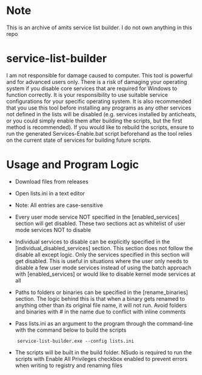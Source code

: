 # Note
This is an archive of amits service list builder. I do not own anything in this repo

# service-list-builder

I am not responsible for damage caused to computer. This tool is powerful and for advanced users only. There is a risk of damaging your operating system if you disable core services that are required for Windows to function correctly. It is your responsibility to use suitable service configurations for your specific operating system. It is also recommended that you use this tool before installing any programs as any other services not defined in the lists will be disabled (e.g. services installed by anticheats, or you could simply enable them after building the scripts, but the first method is recommended). If you would like to rebuild the scripts, ensure to run the generated Services-Enable.bat script beforehand as the tool relies on the current state of services for building future scripts.

# Usage and Program Logic

-    Download files from releases

-    Open lists.ini in a text editor

   - Note: All entries are case-sensitive

   - Every user mode service NOT specified in the [enabled_services] section will get disabled. These two sections act as whitelist of user mode services NOT to disable

   - Individual services to disable can be explicitly specified in the [individual_disabled_services] section. This section does not follow the disable all except logic. Only the services specified in this section will get disabled. This is useful in situations where the user only needs to disable a few user mode services instead of using the batch approach with          [enabled_services] or would like to disable kernel mode services at all

   - Paths to folders or binaries can be specified in the [rename_binaries] section. The logic behind this is that when a binary gets renamed to anything other than its original file name, it will not run. Avoid folders and binaries with # in the name due to conflict with inline comments

   - Pass lists.ini as an argument to the program through the command-line with the command below to build the scripts
```
    service-list-builder.exe --config lists.ini
```
   - The scripts will be built in the build folder. NSudo is required to run the scripts with Enable All Privileges checkbox enabled to prevent errors when writing to registry and renaming files
